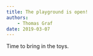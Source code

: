 ```yaml
---
title: The playground is open!
authors:
    - Thomas Graf
date: 2019-03-07
---
```


Time to bring in the toys.
